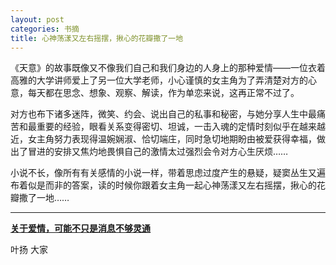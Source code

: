 ```yaml
---
layout: post
categories: 书摘
title: 心神荡漾又左右摇摆，揪心的花瓣撒了一地
---
```


《天意》的故事既像又不像我们自己和我们身边的人身上的那种爱情——一位衣着高雅的大学讲师爱上了另一位大学老师，小心谨慎的女主角为了弄清楚对方的心意，每天都在思念、想象、观察、解读，作为单恋来说，这再正常不过了。

对方也布下诸多迷阵，微笑、约会、说出自己的私事和秘密，与她分享人生中最痛苦和最重要的经验，眼看关系变得密切、坦诚，一击入魂的定情时刻似乎在越来越近，女主角努力表现得温婉娴淑、恰切端庄，同时急切地期盼由被爱获得幸福，做出了冒进的安排又焦灼地畏惧自己的激情太过强烈会令对方心生厌烦……

小说不长，像所有有关感情的小说一样，带着思虑过度产生的悬疑，疑窦丛生又遍布着似是而非的答案，读的时候你跟着女主角一起心神荡漾又左右摇摆，揪心的花瓣撒了一地……

---

**[关于爱情，可能不只是消息不够灵通](https://mp.weixin.qq.com/s/Ow-UkXTKefK6PqHlHJBPaA)**

叶扬 大家
